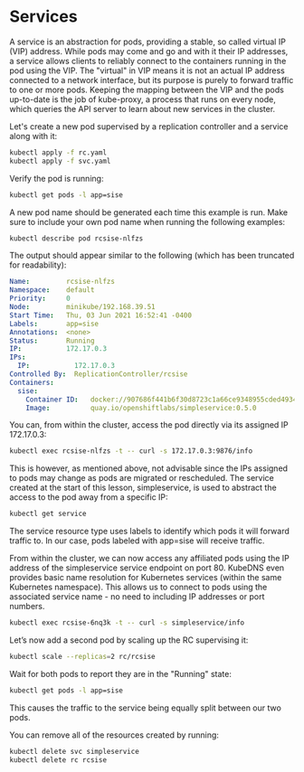 # Services

A service is an abstraction for pods, providing a stable, so called virtual IP (VIP) address. While pods may come and go and with it their IP addresses, a service allows clients to reliably connect to the containers running in the pod using the VIP. The "virtual" in VIP means it is not an actual IP address connected to a network interface, but its purpose is purely to forward traffic to one or more pods. Keeping the mapping between the VIP and the pods up-to-date is the job of kube-proxy, a process that runs on every node, which queries the API server to learn about new services in the cluster.

Let's create a new pod supervised by a replication controller and a service along with it:

```bash
kubectl apply -f rc.yaml
kubectl apply -f svc.yaml
```

Verify the pod is running:

```bash
kubectl get pods -l app=sise
```

A new pod name should be generated each time this example is run. Make sure to include your own pod name when running the following examples:

```bash
kubectl describe pod rcsise-nlfzs
```

The output should appear similar to the following (which has been truncated for readability):

```yaml
Name:         rcsise-nlfzs
Namespace:    default
Priority:     0
Node:         minikube/192.168.39.51
Start Time:   Thu, 03 Jun 2021 16:52:41 -0400
Labels:       app=sise
Annotations:  <none>
Status:       Running
IP:           172.17.0.3
IPs:
  IP:           172.17.0.3
Controlled By:  ReplicationController/rcsise
Containers:
  sise:
    Container ID:   docker://907686f441b6f30d8723c1a66ce9348955cded4934573d9a6703173f38a2d705
    Image:          quay.io/openshiftlabs/simpleservice:0.5.0
```

You can, from within the cluster, access the pod directly via its assigned IP 172.17.0.3:

```bash
kubectl exec rcsise-nlfzs -t -- curl -s 172.17.0.3:9876/info
```

This is however, as mentioned above, not advisable since the IPs assigned to pods may change as pods are migrated or rescheduled. The service created at the start of this lesson, simpleservice, is used to abstract the access to the pod away from a specific IP:

```bash
kubectl get service
```

The service resource type uses labels to identify which pods it will forward traffic to. In our case, pods labeled with app=sise will receive traffic.
 
From within the cluster, we can now access any affiliated pods using the IP address of the simpleservice service endpoint on port 80. KubeDNS even provides basic name resolution for Kubernetes services (within the same Kubernetes namespace). This allows us to connect to pods using the associated service name - no need to including IP addresses or port numbers.

```bash
kubectl exec rcsise-6nq3k -t -- curl -s simpleservice/info
```

Let’s now add a second pod by scaling up the RC supervising it:

```bash
kubectl scale --replicas=2 rc/rcsise
```

Wait for both pods to report they are in the "Running" state:

```bash
kubectl get pods -l app=sise
```

This causes the traffic to the service being equally split between our two pods.
 
You can remove all of the resources created by running:

```bash
kubectl delete svc simpleservice
kubectl delete rc rcsise
```
